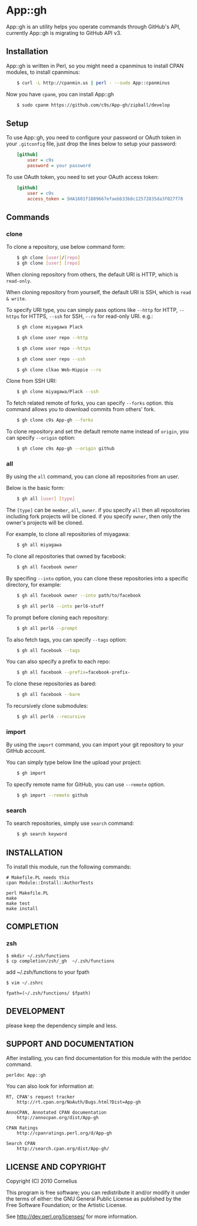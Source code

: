 # App::gh

App::gh is an utility helps you operate commands through
GitHub's API, currently App::gh is migrating to GitHub API v3.


## Installation

App::gh is written in Perl, so you might need a cpanminus to
install CPAN modules, to install cpanminus:

```bash
    $ curl -L http://cpanmin.us | perl - --sudo App::cpanminus
```

Now you have `cpanm`, you can install App::gh

```bash
    $ sudo cpanm https://github.com/c9s/App-gh/zipball/develop
```

## Setup

To use App::gh, you need to configure your password or OAuth
token in your `.gitconfig` file, just drop the lines below
to setup your password:

```ini
    [github]
        user = c9s
        password = your password
```

To use OAuth token, you need to set your OAuth access token:

```ini
    [github]
        user = c9s
        access_token = SHA1601f1889667efaebb33b8c12572835da3f027f78
```

## Commands

### clone

To clone a repository, use below command form:

```bash
    $ gh clone [user]/[repo]
    $ gh clone [user] [repo]
```

When cloning repository from others, the default URI is 
HTTP, which is `read-only`.

When cloning repository from yourself, the default URI is 
SSH, which is `read & write`.

To specify URI type, you can simply pass options like 
`--http` for HTTP, `--https` for HTTPS, `--ssh` for SSH,
`--ro` for read-only URI.  e.g.:

```bash
    $ gh clone miyagawa Plack

    $ gh clone user repo --http

    $ gh clone user repo --https

    $ gh clone user repo --ssh

    $ gh clone clkao Web-Hippie --ro
```

Clone from SSH URI:

```bash
    $ gh clone miyagawa/Plack --ssh
```

To fetch related remote of forks, you can specify
`--forks` option. this command allows you to download 
commits from others' fork.

```bash
    $ gh clone c9s App-gh --forks
```

To clone repository and set the default remote name instead 
of `origin`, you can specify `--origin` option:

```bash
    $ gh clone c9s App-gh --origin github
```

### all

By using the `all` command, you can clone all repositories
from an user.

Below is the basic form:

```bash
    $ gh all [user] [type]
```

The `[type]` can be `member`, `all`, `owner`. if you specify 
`all` then all repositories including fork projects will be 
cloned. if you specify `owner`, then only the owner's
projects will be cloned.

For example, to clone all repositories of miyagawa:

```bash
    $ gh all miyagawa
```

To clone all repositories that owned by facebook:

```bash
    $ gh all facebook owner
```

By specifing `--into` option, you can clone these 
repositories into a specific directory, for example:

```bash
    $ gh all facebook owner --into path/to/facebook

    $ gh all perl6 --into perl6-stuff
```

To prompt before cloning each repository:

```bash
    $ gh all perl6 --prompt
```

To also fetch tags, you can specify `--tags` option:

```bash
    $ gh all facebook --tags
```

You can also specify a prefix to each repo:

```bash
    $ gh all facebook --prefix=facebook-prefix-
```

To clone these repositories as bared:

```bash
    $ gh all facebook --bare
```

To recursively clone submodules:

```bash
    $ gh all perl6 --recursive
```


### import

By using the `import` command, you can import your git
repository to your GitHub account.

You can simply type below line the upload your project:

```bash
    $ gh import
```

To specify remote name for GitHub, you can use `--remote`
option.

```bash
    $ gh import --remote github
```

### search

To search repositories, simply use `search` command:

```bash
    $ gh search keyword
```

<!--
### fork

to fork project:

    $ gh fork clkao AnyMQ

to fork current project:

    $ cd clkao/AnyMQ
    $ gh fork

### network

to show fork network:

    $ cd App-gh/
    $ gh network
        c9s/App-gh - watchers(4) forks(1)
      foo/App-gh - watchers(1) forks(0)

### pull

Pull command behavior

    - Add remote for a fork
    - Fetch remote
    - Merge from fork branch if --merge option is specified.
    - Create a branch if --branch is specified.

First , switch path to your repository:

    $ cd App-gh/

Show up the network by running pull command with no arguments:

    $ gh pull
    ....

To pull from foo and add remote:

    $ gh pull foo
    $ git log foo/master   # to show changes

To pull from foo and merge changes:

    $ gh pull foo -m

To merge foo/feature1 to local/master

    $ gh pull foo feature1 -m

To merge changes from foo/master and create a tracked branch:

    $ gh pull foo --merge --branch
    $ gh pull foo -m -b


### Pull Requests: pullreq

To show pull requests of the project:

    $ cd tokuhirom/Amon
    $ gh pullreq list

    * Issue 1: Test - Cornelius (c9s)
      Diff: https://github.com/c9s/App-gh/pull/29.diff
      Body: Test
    * Issue 2: Test - Cornelius (c9s)
      Diff: https://github.com/c9s/App-gh/pull/29.diff
      Body: Test
      ...

And show the pull request

    $ cd gfx/p5-Text-Xslate
    $ gh pullreq show 3

If you want to send pull request about current branch:

    $ cd yappo/p5-AnySan
    $ git checkout -b experimental
    $ vi lib/AnySan.pm
    $ git commit -m "bug fix about ..."
    $ gh pullreq send

### update

Run (pull/push) repository changes from/to remotes, and `git remote update --prune`

    $ gh update

### issue

To show issues of the project:

    $ cd mattn/p5-Growl-Any
    $ gh issue list

And show the issue

    $ cd mattn/p5-Growl-GNTP
    $ gh issue show 3

If you want to create issue:

    $ cd mattn/p5-Growl-GNTP
    $ gh issue edit

Or edit issue

    $ gh issue edit 3

And comment to the issue

    $ gh issue comment 3

## COMMAND ALIAS

    "a"  => "all"
    "ci" => "commit"
    "fo" => "fork"
    "is" => "issue"
    "ne" => "network"
    "pr" => "pullreq"
    "pu" => "pull"
    "se" => "search"
    "up" => "update"
-->

## INSTALLATION

To install this module, run the following commands:

    # Makefile.PL needs this
    cpan Module::Install::AuthorTests

	perl Makefile.PL
	make
	make test
	make install

## COMPLETION

### zsh

    $ mkdir ~/.zsh/functions
    $ cp completion/zsh/_gh  ~/.zsh/functions

add ~/.zsh/functions to your fpath

    $ vim ~/.zshrc

    fpath=(~/.zsh/functions/ $fpath)

## DEVELOPMENT

please keep the dependency simple and less.

## SUPPORT AND DOCUMENTATION

After installing, you can find documentation for this module with the
perldoc command.

    perldoc App::gh

You can also look for information at:

    RT, CPAN's request tracker
        http://rt.cpan.org/NoAuth/Bugs.html?Dist=App-gh

    AnnoCPAN, Annotated CPAN documentation
        http://annocpan.org/dist/App-gh

    CPAN Ratings
        http://cpanratings.perl.org/d/App-gh

    Search CPAN
        http://search.cpan.org/dist/App-gh/


## LICENSE AND COPYRIGHT

Copyright (C) 2010 Cornelius

This program is free software; you can redistribute it and/or modify it
under the terms of either: the GNU General Public License as published
by the Free Software Foundation; or the Artistic License.

See http://dev.perl.org/licenses/ for more information.

